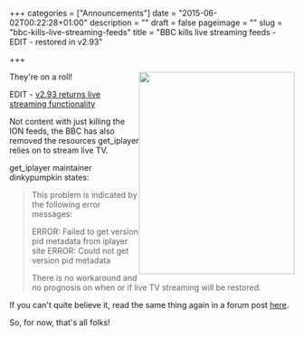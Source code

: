 +++
categories = ["Announcements"]
date = "2015-06-02T00:22:28+01:00"
description = ""
draft = false
pageimage = ""
slug = "bbc-kills-live-streaming-feeds"
title = "BBC kills live streaming feeds - EDIT - restored in v2.93"

+++

<img style="float:right;" src="/img/2015/06/dead-jim.jpg"  width="275" height="358" />
They're on a roll!

EDIT - [v2.93 returns live streaming functionality](/blog/get_iplayer-v2-93-released/)

Not content with just killing the ION feeds, the BBC has also removed the resources get_iplayer relies on to stream live TV.

get_iplayer maintainer dinkypumpkin states:
<blockquote>This problem is indicated by the following error messages:

ERROR: Failed to get version pid metadata from iplayer site
ERROR: Could not get version pid metadata

There is no workaround and no prognosis on when or if live TV streaming will be restored.</blockquote>
If you can't quite believe it, read the same thing again in a forum post <a href="/forums/topic/the-bbc-has-blown-up-live-tv-streaming-no-workaround/">here</a>.

So, for now, that's all folks!
<!--more-->
